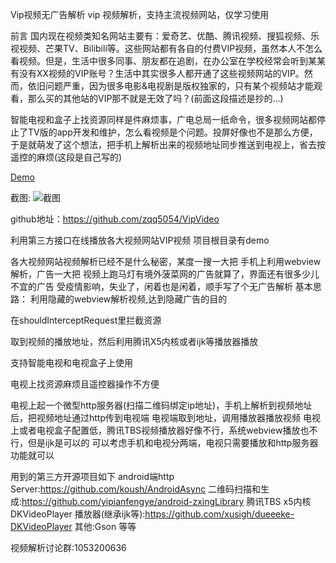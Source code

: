 Vip视频无广告解析
vip 视频解析，支持主流视频网站，仅学习使用  

前言
国内现在视频类知名网站主要有：爱奇艺、优酷、腾讯视频、搜狐视频、乐视视频、芒果TV、Bilibili等。这些网站都有各自的付费VIP视频，虽然本人不怎么看视频。但是，生活中很多同事、朋友都在追剧，在办公室在学校经常会听到某某有没有XX视频的VIP账号？生活中其实很多人都开通了这些视频网站的VIP。然而，依旧问题严重，因为很多电影&电视剧是版权独家的，只有某个视频站才能观看，那么买的其他站的VIP那不就是无效了吗？(前面这段描述是抄的...)

智能电视和盒子上找资源同样是件麻烦事，广电总局一纸命令，很多视频网站都停止了TV版的app开发和维护，怎么看视频是个问题。投屏好像也不是那么方便，于是就萌发了这个想法，把手机上解析出来的视频地址同步推送到电视上，省去按遥控的麻烦(这段是自己写的)

[Demo](https://github.com/zqq5054/VipVideo/blob/master/demo.apk?raw=true)

截图:
![截图](https://raw.githubusercontent.com/zqq5054/VipVideo/master/screenshoot/screenshoot01.jpg)

github地址：https://github.com/zqq5054/VipVideo  

利用第三方接口在线播放各大视频网站VIP视频
项目根目录有demo

各大视频网站视频解析已经不是什么秘密，某度一搜一大把
手机上利用webview解析，广告一大把
视频上跑马灯有境外菠菜网的广告就算了，界面还有很多少儿不宜的广告
受疫情影响，失业了，闲着也是闲着，顺手写了个无广告解析
基本思路：
利用隐藏的webview解析视频,达到隐藏广告的目的 

在shouldInterceptRequest里拦截资源

取到视频的播放地址，然后利用腾讯X5内核或者ijk等播放器播放

支持智能电视和电视盒子上使用

电视上找资源麻烦且遥控器操作不方便

电视上起一个微型http服务器(扫描二维码绑定ip地址)，手机上解析到视频地址后，把视频地址通过http传到电视端
电视端取到地址，调用播放器播放视频
电视上或者电视盒子配置低，腾讯TBS视频播放器好像不行，系统webview播放也不行，但是ijk是可以的
可以考虑手机和电视分两端，电视只需要播放和http服务器功能就可以

用到的第三方开源项目如下
android端http Server:https://github.com/koush/AndroidAsync
二维码扫描和生成:https://github.com/yipianfengye/android-zxingLibrary
腾讯TBS  x5内核
DKVideoPlayer 播放器(继承ijk等):https://github.com/xusigh/dueeeke-DKVideoPlayer
其他:Gson 等等

视频解析讨论群:1053200636
